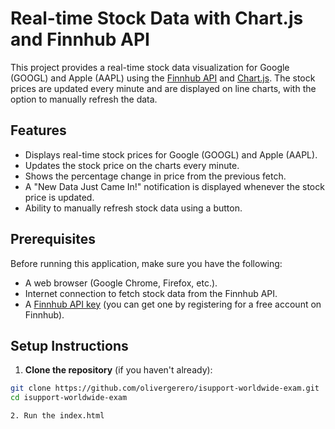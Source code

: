 # Real-time Stock Data with Chart.js and Finnhub API

This project provides a real-time stock data visualization for Google (GOOGL) and Apple (AAPL) using the [Finnhub API](https://finnhub.io/) and [Chart.js](https://www.chartjs.org/). The stock prices are updated every minute and are displayed on line charts, with the option to manually refresh the data.

## Features

- Displays real-time stock prices for Google (GOOGL) and Apple (AAPL).
- Updates the stock price on the charts every minute.
- Shows the percentage change in price from the previous fetch.
- A "New Data Just Came In!" notification is displayed whenever the stock price is updated.
- Ability to manually refresh stock data using a button.

## Prerequisites

Before running this application, make sure you have the following:

- A web browser (Google Chrome, Firefox, etc.).
- Internet connection to fetch stock data from the Finnhub API.
- A [Finnhub API key](https://finnhub.io/) (you can get one by registering for a free account on Finnhub).

## Setup Instructions

1. **Clone the repository** (if you haven't already):

  ```bash
  git clone https://github.com/olivergerero/isupport-worldwide-exam.git
  cd isupport-worldwide-exam

2. Run the index.html
